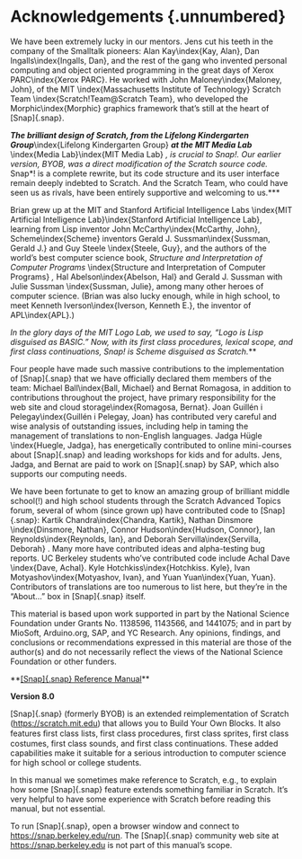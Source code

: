 
# Acknowledgements {.unnumbered}

We have been extremely lucky in our mentors.
Jens cut his teeth in the company of the Smalltalk pioneers:
Alan Kay\index{Kay, Alan}, Dan Ingalls\index{Ingalls, Dan}, and the
rest of the gang who invented personal computing and object oriented
programming in the great days of Xerox PARC\index{Xerox PARC}. He
worked with John Maloney\index{Maloney, John}, of the MIT
\index{Massachusetts Institute of Technology} Scratch Team
\index{Scratch!Team@Scratch Team}, who developed the Morphic\index{Morphic}
graphics framework that’s still at the heart of [Snap]{.snap}.

***The brilliant design of Scratch, from the Lifelong Kindergarten
Group***\index{Lifelong Kindergarten Group} ***at the MIT Media Lab***
\index{Media Lab}\index{MIT Media Lab} ***, is crucial to* Snap*!. Our earlier version, BYOB,
was a direct modification of the Scratch source code.* Snap*! is a
complete rewrite, but its code structure and its user interface remain
deeply indebted to Scratch. And the Scratch Team, who could have seen us
as rivals, have been entirely supportive and welcoming to us.***

Brian grew up at the MIT and Stanford Artificial Intelligence Labs
\index{MIT Artificial Intelligence Lab}\index{Stanford Artificial Intelligence Lab}, learning from Lisp inventor
John McCarthy\index{McCarthy, John}, Scheme\index{Scheme} inventors
Gerald J. Sussman\index{Sussman, Gerald J.} and Guy Steele
\index{Steele, Guy}, and the authors of the world’s best computer
science book, *Structure and Interpretation of Computer Programs*
\index{Structure and Interpretation of Computer Programs} *,* Hal
Abelson\index{Abelson, Hal} and Gerald J. Sussman with Julie Sussman
\index{Sussman, Julie}, among many other heroes of computer science.
(Brian was also lucky enough, while in high school, to meet Kenneth
Iverson\index{Iverson, Kenneth E.}, the inventor of APL\index{APL}.)

***In the glory days of the MIT Logo Lab, we used to say, “Logo is Lisp
disguised as BASIC.” Now, with its first class procedures, lexical
scope, and first class continuations,* Snap*! is Scheme disguised as
Scratch.***

Four people have made such massive contributions to the implementation
of [Snap]{.snap} that we have officially declared them members of the team:
Michael Ball\index{Ball, Michael} and Bernat Romagosa, in addition to
contributions throughout the project, have primary responsibility for
the web site and cloud storage\index{Romagosa, Bernat}. Joan Guillén i
Pelegay\index{Guillén i Pelegay, Joan} has contributed very careful and
wise analysis of outstanding issues, including help in taming the
management of translations to non-English languages. Jadga Hügle
\index{Huegle, Jadga}, has energetically contributed to online
mini-courses about [Snap]{.snap} and leading workshops for kids and for
adults. Jens, Jadga, and Bernat are paid to work on [Snap]{.snap} by SAP,
which also supports our computing needs.

We have been fortunate to get to know an amazing group of brilliant
middle school(!) and high school students through the Scratch Advanced
Topics forum, several of whom (since grown up) have contributed code to
[Snap]{.snap}: Kartik Chandra\index{Chandra, Kartik}, Nathan Dinsmore
\index{Dinsmore, Nathan}, Connor Hudson\index{Hudson, Connor}, Ian
Reynolds\index{Reynolds, Ian}, and Deborah Servilla\index{Servilla,
Deborah} . Many more have contributed ideas and alpha-testing bug
reports. UC Berkeley students who’ve contributed code include Achal Dave
\index{Dave, Achal}. Kyle Hotchkiss\index{Hotchkiss. Kyle}, Ivan
Motyashov\index{Motyashov, Ivan}, and Yuan Yuan\index{Yuan, Yuan}.
Contributors of translations are too numerous to list here, but they’re
in the “About…” box in [Snap]{.snap} itself.

This material is based upon work supported in part by the National
Science Foundation under Grants No.
1138596, 1143566, and 1441075; and in part by MioSoft, Arduino.org, SAP,
and YC Research. Any opinions, findings, and conclusions or
recommendations expressed in this material are those of the author(s)
and do not necessarily reflect the views of the National Science
Foundation or other funders.

<span class="smallcaps">
</span>**<u>[Snap]{.snap} Reference Manual</u>**

**Version 8.0**

[Snap]{.snap} (formerly BYOB) is an extended reimplementation of Scratch
(<u>https://scratch.mit.edu</u>) that allows you to Build Your Own
Blocks. It also features ﬁrst class lists, first class procedures, first
class sprites, first class costumes, first class sounds, and first class
continuations. These added capabilities make it suitable for a serious
introduction to computer science for high school or college students.

In this manual we sometimes make reference to Scratch, e.g., to explain
how some [Snap]{.snap} feature extends something familiar in Scratch. It’s
very helpful to have some experience with Scratch before reading this
manual, but not essential.

To run [Snap]{.snap}, open a browser window and
connect to https://snap.berkeley.edu/run. The [Snap]{.snap} community web site
at https://snap.berkeley.edu is not part of this manual’s scope.
